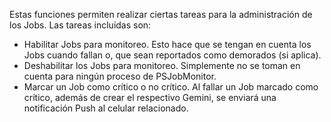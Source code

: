 Estas funciones permiten realizar ciertas tareas para la administración de los Jobs. Las tareas incluidas son:

- Habilitar Jobs para monitoreo. Esto hace que se tengan en cuenta los Jobs cuando fallan o, que sean reportados como demorados (si aplica).
- Deshabilitar los Jobs para monitoreo. Simplemente no se toman en cuenta para ningún proceso de PSJobMonitor.
- Marcar un Job como crítico o no crítico. Al fallar un Job marcado como crítico, además de crear el respectivo Gemini, se enviará una notificación Push al celular
  relacionado.
